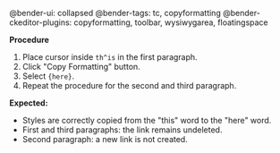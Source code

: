 @bender-ui: collapsed
@bender-tags: tc, copyformatting
@bender-ckeditor-plugins: copyformatting, toolbar, wysiwygarea, floatingspace

**Procedure**

1. Place cursor inside `th^is` in the first paragraph.
2. Click "Copy Formatting" button.
3. Select `{here}`.
4. Repeat the procedure for the second and third paragraph.

**Expected:**

* Styles are correctly copied from the "this" word to the "here" word.
* First and third paragraphs: the link remains undeleted.
* Second paragraph: a new link is not created.
